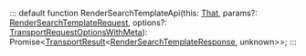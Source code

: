 :::
default function RenderSearchTemplateApi(this: [That](./That.md), params?: [RenderSearchTemplateRequest](./RenderSearchTemplateRequest.md), options?: [TransportRequestOptionsWithMeta](./TransportRequestOptionsWithMeta.md)): Promise<[TransportResult](./TransportResult.md)<[RenderSearchTemplateResponse](./RenderSearchTemplateResponse.md), unknown>>;
:::
